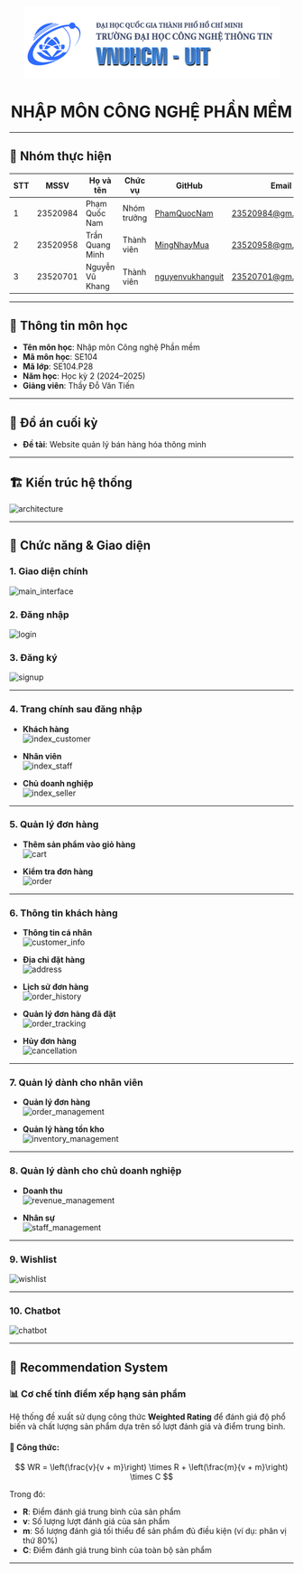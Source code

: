 <p align="center">
  <a href="https://www.uit.edu.vn/" title="Trường Đại học Công nghệ Thông tin">
    <img src="./assets/img1.png" alt="UIT - University of Information Technology">
  </a>
</p>

<h1 align="center"><b>NHẬP MÔN CÔNG NGHỆ PHẦN MỀM</b></h1>

---

## 👥 Nhóm thực hiện

| STT | MSSV     | Họ và tên         | Chức vụ     | GitHub                                                | Email                        |
|-----|----------|-------------------|-------------|--------------------------------------------------------|------------------------------|
| 1   | 23520984 | Phạm Quốc Nam     | Nhóm trưởng | [PhamQuocNam](https://github.com/PhamQuocNam)          | 23520984@gm.uit.edu.vn       |
| 2   | 23520958 | Trần Quang Minh   | Thành viên  | [MingNhayMua](https://github.com/MingNhayMua)          | 23520958@gm.uit.edu.vn       |
| 3   | 23520701 | Nguyễn Vũ Khang   | Thành viên  | [nguyenvukhanguit](https://github.com/nguyenvukhanguit)| 23520701@gm.uit.edu.vn       |

---

## 📘 Thông tin môn học

- **Tên môn học**: Nhập môn Công nghệ Phần mềm  
- **Mã môn học**: SE104  
- **Mã lớp**: SE104.P28  
- **Năm học**: Học kỳ 2 (2024–2025)  
- **Giảng viên**: Thầy Đỗ Văn Tiến

---

## 📝 Đồ án cuối kỳ

- **Đề tài**: Website quản lý bán hàng hóa thông minh

---

## 🏗️ Kiến trúc hệ thống

![architecture](https://github.com/user-attachments/assets/e09fae12-3945-4710-9f74-123b96ac8cb5)

---

## 🧩 Chức năng & Giao diện

### 1. Giao diện chính
![main_interface](https://github.com/user-attachments/assets/4184a053-e8b3-4f7f-87d8-83b4f9fd0383)

### 2. Đăng nhập
![login](https://github.com/user-attachments/assets/e318a12f-5cb1-4a01-a9d7-6025af0c3fae)

### 3. Đăng ký
![signup](https://github.com/user-attachments/assets/06148bea-b8d5-49f5-b51a-55f8db45f75b)

---

### 4. Trang chính sau đăng nhập

- **Khách hàng**  
  ![index_customer](https://github.com/user-attachments/assets/5045bfd3-410e-4630-920b-215a2bdd4818)

- **Nhân viên**  
  ![index_staff](https://github.com/user-attachments/assets/774e62b9-372d-4fbf-82e1-b1ea6b0dbed6)

- **Chủ doanh nghiệp**  
  ![index_seller](https://github.com/user-attachments/assets/a6237089-6263-4641-8892-447922b56d5c)

---

### 5. Quản lý đơn hàng

- **Thêm sản phẩm vào giỏ hàng**  
  ![cart](https://github.com/user-attachments/assets/a4b525af-4d70-422d-a0e2-4878b6b02b10)

- **Kiểm tra đơn hàng**  
  ![order](https://github.com/user-attachments/assets/7cf72c80-1093-480f-a976-327b9f7e1fcd)

---

### 6. Thông tin khách hàng

- **Thông tin cá nhân**  
  ![customer_info](https://github.com/user-attachments/assets/c46d45c0-11bd-402d-a3a3-86f2ce0cebd6)

- **Địa chỉ đặt hàng**  
  ![address](https://github.com/user-attachments/assets/4c5c5774-ff15-49d4-8200-46bc8cedf366)

- **Lịch sử đơn hàng**  
  ![order_history](https://github.com/user-attachments/assets/8c2363d6-c4d2-4944-85f9-e2965e1580a6)

- **Quản lý đơn hàng đã đặt**  
  ![order_tracking](https://github.com/user-attachments/assets/8045e294-4840-4063-8400-d1671a275f2a)

- **Hủy đơn hàng**  
  ![cancellation](https://github.com/user-attachments/assets/bfbcedb3-6f31-4041-b52e-abd8f265c053)

---

### 7. Quản lý dành cho nhân viên

- **Quản lý đơn hàng**  
  ![order_management](https://github.com/user-attachments/assets/91fcb22b-621f-4805-aae2-0a41a098ac76)

- **Quản lý hàng tồn kho**  
  ![inventory_management](https://github.com/user-attachments/assets/7645fd5d-8ae2-418f-a3a4-c5da5ac5e78f)

---

### 8. Quản lý dành cho chủ doanh nghiệp

- **Doanh thu**  
  ![revenue_management](https://github.com/user-attachments/assets/fbc7fe66-65c7-4f70-92a1-52f55010a446)

- **Nhân sự**  
  ![staff_management](https://github.com/user-attachments/assets/74821245-5540-43db-afc9-81d466ad62ea)

---

### 9. Wishlist  
![wishlist](https://github.com/user-attachments/assets/88046751-f328-4ab7-be8b-b834cd06a96f)

---

### 10. Chatbot  
![chatbot](https://github.com/user-attachments/assets/cdde5c34-925e-4c6a-b78c-e35d1543c70b)

---

## 🎯 Recommendation System

### 📊 Cơ chế tính điểm xếp hạng sản phẩm

Hệ thống đề xuất sử dụng công thức **Weighted Rating** để đánh giá độ phổ biến và chất lượng sản phẩm dựa trên số lượt đánh giá và điểm trung bình.

#### 📌 Công thức:

$$
WR = \left(\frac{v}{v + m}\right) \times R + \left(\frac{m}{v + m}\right) \times C
$$

Trong đó:

- **R**: Điểm đánh giá trung bình của sản phẩm  
- **v**: Số lượng lượt đánh giá của sản phẩm  
- **m**: Số lượng đánh giá tối thiểu để sản phẩm đủ điều kiện (ví dụ: phân vị thứ 80%)  
- **C**: Điểm đánh giá trung bình của toàn bộ sản phẩm

---
